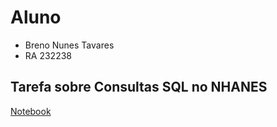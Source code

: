 # Aluno
* Breno Nunes Tavares
* RA 232238

## Tarefa sobre Consultas SQL no NHANES
[Notebook](lab04-sql-advanced.ipynb)
